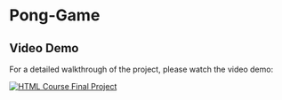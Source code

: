 # Pong-Game
## Video Demo

For a detailed walkthrough of the project, please watch the video demo:

[![HTML Course Final Project](https://img.youtube.com/vi/0ORDg28S-h0/0.jpg)](https://youtu.be/0ORDg28S-h0)
